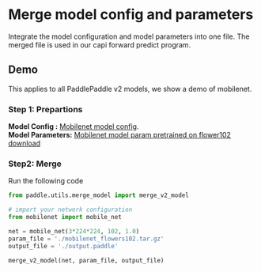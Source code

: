 
# Merge model config and parameters

Integrate the model configuration and model parameters into one file.
The merged file is used in our capi forward predict program.

## Demo

This applies to all PaddlePaddle v2 models, we show a demo of mobilenet.

### Step 1: Prepartions

**Model Config :** [Mobilenet model config](../../models/mobilenet.py).  
**Model Parameters:** [Mobilenet model param pretrained on flower102 download](https://pan.baidu.com/s/1geHkrw3)

### Step2: Merge

Run the following code

```python
from paddle.utils.merge_model import merge_v2_model

# import your network configuration
from mobilenet import mobile_net

net = mobile_net(3*224*224, 102, 1.0)
param_file = './mobilenet_flowers102.tar.gz'
output_file = './output.paddle'

merge_v2_model(net, param_file, output_file)

```

